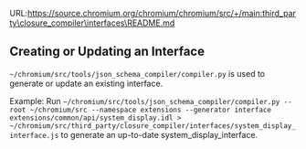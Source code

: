 URL:https://source.chromium.org/chromium/chromium/src/+/main:third_party\closure_compiler\interfaces\README.md
## Creating or Updating an Interface

`~/chromium/src/tools/json_schema_compiler/compiler.py` is used to generate or update an existing interface.

Example: Run `~/chromium/src/tools/json_schema_compiler/compiler.py --root ~/chromium/src --namespace extensions --generator interface extensions/common/api/system_display.idl > ~/chromium/src/third_party/closure_compiler/interfaces/system_display_interface.js` to generate an up-to-date system_display_interface.